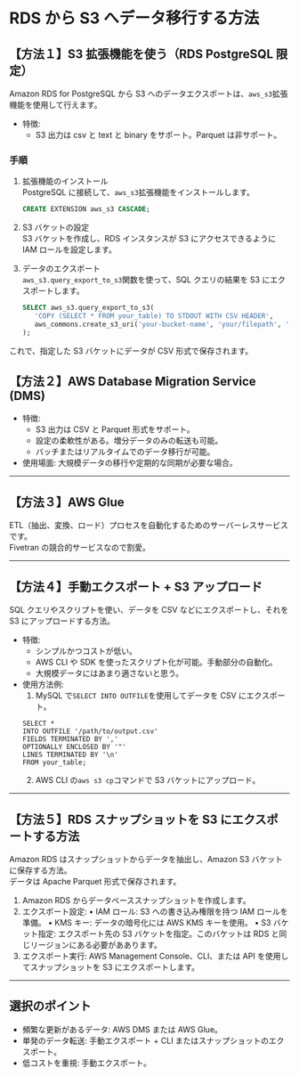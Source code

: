 # RDS から S3 へデータ移行する方法

## **【方法１】S3 拡張機能を使う（RDS PostgreSQL 限定）**

Amazon RDS for PostgreSQL から S3 へのデータエクスポートは、`aws_s3`拡張機能を使用して行えます。

- 特徴:
  - S3 出力は csv と text と binary をサポート。Parquet は非サポート。

### 手順

1. 拡張機能のインストール  
   PostgreSQL に接続して、`aws_s3`拡張機能をインストールします。

   ```sql
   CREATE EXTENSION aws_s3 CASCADE;
   ```

2. S3 バケットの設定  
   S3 バケットを作成し、RDS インスタンスが S3 にアクセスできるように IAM ロールを設定します。

3. データのエクスポート  
   `aws_s3.query_export_to_s3`関数を使って、SQL クエリの結果を S3 にエクスポートします。
   ```sql
   SELECT aws_s3.query_export_to_s3(
      'COPY (SELECT * FROM your_table) TO STDOUT WITH CSV HEADER',
      aws_commons.create_s3_uri('your-bucket-name', 'your/filepath', 'ap-northeast-1')
   );
   ```

これで、指定した S3 バケットにデータが CSV 形式で保存されます。

## **【方法２】AWS Database Migration Service (DMS)**

- 特徴:
  - S3 出力は CSV と Parquet 形式をサポート。
  - 設定の柔軟性がある。増分データのみの転送も可能。
  - バッチまたはリアルタイムでのデータ移行が可能。
- 使用場面: 大規模データの移行や定期的な同期が必要な場合。

---

## **【方法３】AWS Glue**

ETL（抽出、変換、ロード）プロセスを自動化するためのサーバーレスサービスです。  
Fivetran の競合的サービスなので割愛。

---

## **【方法４】手動エクスポート + S3 アップロード**

SQL クエリやスクリプトを使い、データを CSV などにエクスポートし、それを S3 にアップロードする方法。

- 特徴:
  - シンプルかつコストが低い。
  - AWS CLI や SDK を使ったスクリプト化が可能。手動部分の自動化。
  - 大規模データにはあまり適さないと思う。
- 使用方法例:
  1. MySQL で`SELECT INTO OUTFILE`を使用してデータを CSV にエクスポート。
  ```
  SELECT *
  INTO OUTFILE '/path/to/output.csv'
  FIELDS TERMINATED BY ','
  OPTIONALLY ENCLOSED BY '"'
  LINES TERMINATED BY '\n'
  FROM your_table;
  ```
  2. AWS CLI の`aws s3 cp`コマンドで S3 バケットにアップロード。

---

## **【方法５】RDS スナップショットを S3 にエクスポートする方法**

Amazon RDS はスナップショットからデータを抽出し、Amazon S3 バケットに保存する方法。  
データは Apache Parquet 形式で保存されます。

1. Amazon RDS からデータベーススナップショットを作成します。
2. エクスポート設定:
   • IAM ロール: S3 への書き込み権限を持つ IAM ロールを準備。
   • KMS キー: データの暗号化には AWS KMS キーを使用。
   • S3 バケット指定: エクスポート先の S3 バケットを指定。このバケットは RDS と同じリージョンにある必要がああります。
3. エクスポート実行: AWS Management Console、CLI、または API を使用してスナップショットを S3 にエクスポートします。

---

## 選択のポイント

- 頻繁な更新があるデータ: AWS DMS または AWS Glue。
- 単発のデータ転送: 手動エクスポート + CLI またはスナップショットのエクスポート。
- 低コストを重視: 手動エクスポート。

